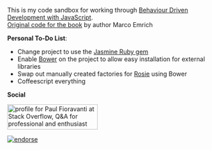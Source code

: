 This is my code sandbox for working through [Behaviour Driven Development with JavaScript](http://developerpress.com/en/behaviour-driven-development-javascript-1).  
[Original code for the book](https://github.com/marcoemrich/bdd_book) by author Marco Emrich

**Personal To-Do List**:
- Change project to use the [Jasmine Ruby gem](https://github.com/pivotal/jasmine-gem)
- Enable [Bower](https://github.com/bower/bower) on the project to allow easy installation for external libraries
- Swap out manually created factories for [Rosie](https://github.com/bkeepers/rosie) using Bower
- Coffeescript everything

**Social**

<a href="http://stackoverflow.com/users/567863/paul-fioravanti">
  <img src="http://stackoverflow.com/users/flair/567863.png" width="208" height="58" alt="profile for Paul Fioravanti at Stack Overflow, Q&amp;A for professional and enthusiast programmers" title="profile for Paul Fioravanti at Stack Overflow, Q&amp;A for professional and enthusiast programmers">
</a>

[![endorse](http://api.coderwall.com/pfioravanti/endorsecount.png)](http://coderwall.com/pfioravanti)